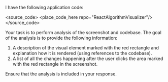 I have the following application code:

<source_code>
<place_code_here repo="ReactAlgorithmVisualizer"/>
</source_code>

Your task is to perform analysis of the screenshot and codebase. The goal of the analysis is to provide the following information:
1) A description of the visual element marked with the red rectangle and explanation how it is rendered (using references to the codebase).
2) A list of all the changes happening after the user clicks the area marked with the red rectangle in the screenshot.

Ensure that the analysis is included in your response.
